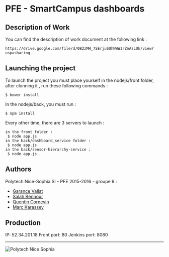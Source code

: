 # PFE - SmartCampus dashboards 


## Description of Work 

You can find the description of work document at the following link :

	https://drive.google.com/file/d/0B2zMH_7SErjuSUhNWW1rZnAzLUk/view?usp=sharing

## Launching the project

To launch the project you must place yourself in the nodejs/front folder, after clonning it , run these following commands : 

	$ bower install
 
In the nodejs/back, you must run : 

	$ npm install

Every other time, there are 3 servers to launch : 

	in the front folder : 
	 $ node app.js
	in the back/dashboard_service folder :
	 $ node app.js
	in the back/sensor-hierarchy-service : 
	 $ node app.js

## Authors

Polytech Nice-Sophia SI - PFE 2015-2016 - groupe 9 :

* [Garance Vallat](mailto:garance.vallat@gmail.com)
* [Salah Bennour](mailto:bennour@polytech.unice.fr)
* [Quentin Cornevin](mailto:qcornevin@gmail.com)
* [Marc Karassev](mailto:marc.karassev@yahoo.fr)

## Production

IP: 52.34.201.18
Front port: 80
Jenkins port: 8080

---

![Polytech Nice Sophia](http://users.polytech.unice.fr/~bennour/logos.png)
